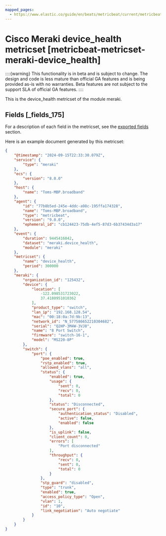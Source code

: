 ```yaml
---
mapped_pages:
  - https://www.elastic.co/guide/en/beats/metricbeat/current/metricbeat-metricset-meraki-device_health.html
---
```


# Cisco Meraki device_health metricset [metricbeat-metricset-meraki-device_health]

::::{warning}
This functionality is in beta and is subject to change. The design and code is less mature than official GA features and is being provided as-is with no warranties. Beta features are not subject to the support SLA of official GA features.
::::


This is the device_health metricset of the module meraki.

## Fields [_fields_175]

For a description of each field in the metricset, see the [exported fields](/reference/metricbeat/exported-fields-memcached.md#exported-fields-meraki) section.

Here is an example document generated by this metricset:

```json
{
    "@timestamp": "2024-09-15T22:33:30.079Z",
    "service": {
        "type": "meraki"
    },
    "ecs": {
        "version": "8.0.0"
    },
    "host": {
        "name": "Toms-MBP.broadband"
    },
    "agent": {
        "id": "77b8b5ed-245e-4ddc-a98c-195ffa174328",
        "name": "Toms-MBP.broadband",
        "type": "metricbeat",
        "version": "9.0.0",
        "ephemeral_id": "cb124423-75db-4ef5-87d3-6b37434d3a17"
    },
    "event": {
        "duration": 9445416042,
        "dataset": "meraki.device_health",
        "module": "meraki"
    },
    "metricset": {
        "name": "device_health",
        "period": 300000
    },
    "meraki": {
        "organization_id": "125432",
        "device": {
            "location": [
                -122.098531723022,
                37.4180951010362
            ],
            "product_type": "switch",
            "lan_ip": "192.168.128.54",
            "mac": "00:18:0a:7d:9b:13",
            "network_id": "N_577586652210304682",
            "serial": "Q2HP-3M4W-3VJ8",
            "name": "8 Port Switch",
            "firmware": "switch-16-1",
            "model": "MS220-8P"
        },
        "switch": {
            "port": {
                "poe_enabled": true,
                "rstp_enabled": true,
                "allowed_vlans": "all",
                "status": {
                    "enabled": true,
                    "usage": {
                        "sent": 0,
                        "recv": 0,
                        "total": 0
                    },
                    "status": "Disconnected",
                    "secure_port": {
                        "authentication_status": "Disabled",
                        "active": false,
                        "enabled": false
                    },
                    "is_uplink": false,
                    "client_count": 0,
                    "errors": [
                        "Port disconnected"
                    ],
                    "throughput": {
                        "recv": 0,
                        "sent": 0,
                        "total": 0
                    }
                },
                "stp_guard": "disabled",
                "type": "trunk",
                "enabled": true,
                "access_policy_type": "Open",
                "vlan": 1,
                "id": "10",
                "link_negotiation": "Auto negotiate"
            }
        }
    }
}
```



